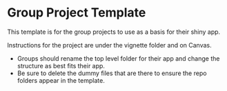# Group Project Template
This template is for the group projects to use as a basis for their shiny app.

Instructions for the project are under the vignette folder and on Canvas.

- Groups should rename the top level folder for their app and change the structure as best fits their app.
- Be sure to delete the dummy files that are there to ensure the repo folders appear in the template.
